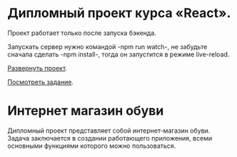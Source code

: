 # Дипломный проект курса «React».

 Проект работает только после запуска бэкенда.

 Запускать сервер нужно командой -npm run watch-, не забудьте сначала сделать -npm install-, тогда он запустится в режиме live-reload.

[Развернуть проект](https://ra16-diploma-frontend.vercel.app/).

[Посмотреть задание](https://github.com/netology-code/ra16-diploma).

# Интернет магазин обуви

Дипломный проект представляет собой интернет-магазин обуви. Задача заключается в создании работающего приложения, всеми основными функциями которого можно пользоваться.